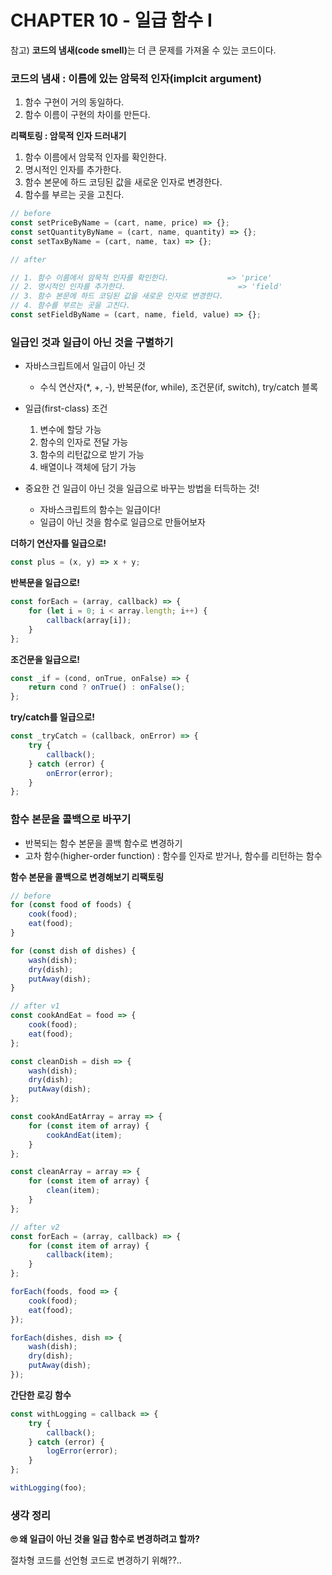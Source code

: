 # CHAPTER 10 - 일급 함수 I

참고) <b>코드의 냄새(code smell)</b>는 더 큰 문제를 가져올 수 있는 코드이다.

### 코드의 냄새 : 이름에 있는 암묵적 인자(implcit argument)

1. 함수 구현이 거의 동일하다.
2. 함수 이름이 구현의 차이를 만든다.

**리팩토링 : 암묵적 인자 드러내기**

1. 함수 이름에서 암묵적 인자를 확인한다.
2. 명시적인 인자를 추가한다.
3. 함수 본문에 하드 코딩된 값을 새로운 인자로 변경한다.
4. 함수를 부르는 곳을 고친다.

```js
// before
const setPriceByName = (cart, name, price) => {};
const setQuantityByName = (cart, name, quantity) => {};
const setTaxByName = (cart, name, tax) => {};

// after

// 1. 함수 이름에서 암묵적 인자를 확인한다.             => 'price'
// 2. 명시적인 인자를 추가한다.                         => 'field'
// 3. 함수 본문에 하드 코딩된 값을 새로운 인자로 변경한다.
// 4. 함수를 부르는 곳을 고친다.
const setFieldByName = (cart, name, field, value) => {};
```

### 일급인 것과 일급이 아닌 것을 구별하기

- 자바스크립트에서 일급이 아닌 것
  - 수식 연산자(\*, +, -), 반복문(for, while), 조건문(if, switch), try/catch 블록
- 일급(first-class) 조건

  1. 변수에 할당 가능
  2. 함수의 인자로 전달 가능
  3. 함수의 리턴값으로 받기 가능
  4. 배열이나 객체에 담기 가능

- 중요한 건 일급이 아닌 것을 일급으로 바꾸는 방법을 터득하는 것!
  - 자바스크립트의 함수는 일급이다!
  - 일급이 아닌 것을 함수로 일급으로 만들어보자

**더하기 연산자를 일급으로!**

```js
const plus = (x, y) => x + y;
```

**반복문을 일급으로!**

```js
const forEach = (array, callback) => {
	for (let i = 0; i < array.length; i++) {
		callback(array[i]);
	}
};
```

**조건문을 일급으로!**

```js
const _if = (cond, onTrue, onFalse) => {
	return cond ? onTrue() : onFalse();
};
```

**try/catch를 일급으로!**

```js
const _tryCatch = (callback, onError) => {
	try {
		callback();
	} catch (error) {
		onError(error);
	}
};
```

### 함수 본문을 콜백으로 바꾸기

- 반복되는 함수 본문을 콜백 함수로 변경하기
- 고차 함수(higher-order function) : 함수를 인자로 받거나, 함수를 리턴하는 함수

**함수 본문을 콜백으로 변경해보기 리팩토링**

```js
// before
for (const food of foods) {
	cook(food);
	eat(food);
}

for (const dish of dishes) {
	wash(dish);
	dry(dish);
	putAway(dish);
}

// after v1
const cookAndEat = food => {
	cook(food);
	eat(food);
};

const cleanDish = dish => {
	wash(dish);
	dry(dish);
	putAway(dish);
};

const cookAndEatArray = array => {
	for (const item of array) {
		cookAndEat(item);
	}
};

const cleanArray = array => {
	for (const item of array) {
		clean(item);
	}
};

// after v2
const forEach = (array, callback) => {
	for (const item of array) {
		callback(item);
	}
};

forEach(foods, food => {
	cook(food);
	eat(food);
});

forEach(dishes, dish => {
	wash(dish);
	dry(dish);
	putAway(dish);
});
```

**간단한 로깅 함수**

```js
const withLogging = callback => {
	try {
		callback();
	} catch (error) {
		logError(error);
	}
};

withLogging(foo);
```

### 생각 정리

**🙄 왜 일급이 아닌 것을 일급 함수로 변경하려고 할까?**

절차형 코드를 선언형 코드로 변경하기 위해??..
